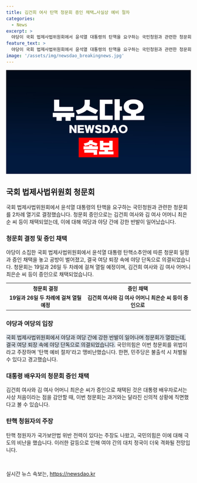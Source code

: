 ```yaml
---
title: 김건희 여사 탄핵 청문회 증인 채택…사실상 예비 절차
categories:
  - News
excerpt: >
  야당이 국회 법제사법위원회에서 윤석열 대통령의 탄핵을 요구하는 국민청원과 관련한 청문회를 열기로 결정했습니다. 여당은 이를 대통령 탄핵 예비 절차로 강하게 반발하고 있습니다. 청문회 일정과 증인 채택을 둘러싼 공방 속에 여당은 퇴장하면서 야당 단독으로 의결되었고, 김건희 여사와 김 여사 어머니 최은순 씨 등이 증인으로 채택되었습니다. 민주당은 불출석 시 처벌될 수 있다는 경고를 내리며, 여야 대치 정국이 격화할 전망입니다.
feature_text: >
  야당이 국회 법제사법위원회에서 윤석열 대통령의 탄핵을 요구하는 국민청원과 관련한 청문회를 열기로 결정했습니다. 여당은 이를 대통령 탄핵 예비 절차로 강하게 반발하고 있습니다. 청문회 일정과 증인 채택을 둘러싼 공방 속에 여당은 퇴장하면서 야당 단독으로 의결되었고, 김건희 여사와 김 여사 어머니 최은순 씨 등이 증인으로 채택되었습니다. 민주당은 불출석 시 처벌될 수 있다는 경고를 내리며, 여야 대치 정국이 격화할 전망입니다.
image: '/assets/img/newsdao_breakingnews.jpg'
---
```


<p><img src="/assets/img/newsdao_breakingnews.jpg" alt="ranknews 속보" /></p>

<h2 data-ke-size="size26">국회 법제사법위원회 청문회</h2>

<p data-ke-size="size16">국회 법제사법위원회에서 윤석열 대통령의 탄핵을 요구하는 국민청원과 관련한 청문회를 2차례 열기로 결정했습니다. 청문회 증인으로는 김건희 여사와 김 여사 어머니 최은순 씨 등이 채택되었는데, 이에 대해 여당과 야당 간에 강한 반발이 일어났습니다.</p>

<h3>청문회 결정 및 증인 채택</h3>

<p data-ke-size="size16">야당이 소집한 국회 법제사법위원회에서 윤석열 대통령 탄핵소추안에 따른 청문회 일정과 증인 채택을 놓고 공방이 벌어졌고, 결국 여당 퇴장 속에 야당 단독으로 의결되었습니다. 청문회는 19일과 26일 두 차례에 걸쳐 열릴 예정이며, 김건희 여사와 김 여사 어머니 최은순 씨 등이 증인으로 채택되었습니다.</p>

<table>
    <tr>
        <th>청문회 결정</th>
        <th>증인 채택</th>
    </tr>
    <tr>
        <td style="text-align: center; height: 17px;"><b>19일과 26일 두 차례에 걸쳐 열릴 예정</b></td>
        <td style="text-align: center; height: 17px;"><b>김건희 여사와 김 여사 어머니 최은순 씨 등이 증인으로</b></td>
    </tr>
</table>

<h3>야당과 여당의 입장</h3>

<p data-ke-size="size16"><span style="background-color: #21538527;">국회 법제사법위원회에서 야당과 여당 간에 강한 반발이 일어나며 청문회가 열렸는데, 결국 여당 퇴장 속에 야당 단독으로 의결되었습니다.</span> 국민의힘은 이번 청문회를 위법이라고 주장하며 '탄핵 예비 절차'라고 맹비난했습니다. 한편, 민주당은 불출석 시 처벌될 수 있다고 경고했습니다.</p>

<h3>대통령 배우자의 청문회 증인 채택</h3>

<p data-ke-size="size16">김건희 여사와 김 여사 어머니 최은순 씨가 증인으로 채택된 것은 대통령 배우자로서는 사상 처음이라는 점을 감안할 때, 이번 청문회는 과거와는 달라진 신의적 상황에 직면했다고 볼 수 있습니다. </p>

<h3>탄핵 청원자의 주장</h3>

<p data-ke-size="size16">탄핵 청원자가 국가보안법 위반 전력이 있다는 주장도 나왔고, 국민의힘은 이에 대해 극도의 비난을 했습니다. 이러한 갈등으로 인해 여야 간의 대치 정국이 더욱 격화될 전망입니다.</p>

<p data-ke-size="size16">&nbsp;</p>
실시간 뉴스 속보는, <a href="https://newsdao.kr" rel="dofollow">https://newsdao.kr</a>


